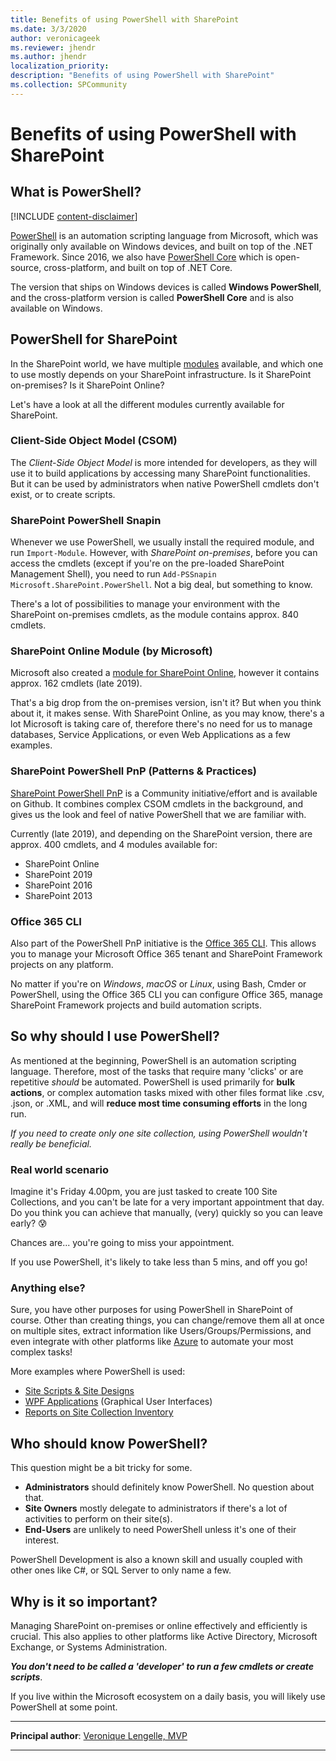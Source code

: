 ```yaml
---
title: Benefits of using PowerShell with SharePoint
ms.date: 3/3/2020
author: veronicageek
ms.reviewer: jhendr
ms.author: jhendr
localization_priority: 
description: "Benefits of using PowerShell with SharePoint"
ms.collection: SPCommunity
---
```

# Benefits of using PowerShell with SharePoint

## What is PowerShell?

[!INCLUDE [content-disclaimer](includes/content-disclaimer.md)]

[PowerShell](https://docs.microsoft.com/windows-server/administration/windows-commands/powershell) is an automation scripting language from Microsoft, which was originally only available on Windows devices, and built on top of the .NET Framework.
Since 2016, we also have [PowerShell Core](https://github.com/PowerShell/PowerShell) which is open-source, cross-platform, and built on top of .NET Core.

The version that ships on Windows devices is called **Windows PowerShell**, and the cross-platform version is called **PowerShell Core** and is also available on Windows.

## PowerShell for SharePoint

In the SharePoint world, we have multiple [modules](https://docs.microsoft.com/powershell/module/microsoft.powershell.core/about/about_modules?view=powershell-6) available, and which one to use mostly depends on your SharePoint infrastructure. Is it SharePoint on-premises? Is it SharePoint Online?

Let's have a look at all the different modules currently available for SharePoint.

### Client-Side Object Model (CSOM)

The _Client-Side Object Model_ is more intended for developers, as they will use it to build applications by accessing many SharePoint functionalities. But it can be used by administrators when native PowerShell cmdlets don't exist, or to create scripts.

### SharePoint PowerShell Snapin

Whenever we use PowerShell, we usually install the required module, and run ```Import-Module```. However, with _SharePoint on-premises_, before you can access the cmdlets (except if you're on the pre-loaded SharePoint Management Shell), you need to run ```Add-PSSnapin Microsoft.SharePoint.PowerShell```. Not a big deal, but something to know.

There's a lot of possibilities to manage your environment with the SharePoint on-premises cmdlets, as the module contains approx. 840 cmdlets.

### SharePoint Online Module (by Microsoft)

Microsoft also created a [module for SharePoint Online](https://www.microsoft.com/download/details.aspx?id=35588), however it contains approx. 162 cmdlets (late 2019).

That's a big drop from the on-premises version, isn't it? But when you think about it, it makes sense. With SharePoint Online, as you may know, there's a lot Microsoft is taking care of, therefore there's no need for us to manage databases, Service Applications, or even Web Applications as a few examples.

### SharePoint PowerShell PnP (Patterns & Practices)

[SharePoint PowerShell PnP](https://github.com/SharePoint/PnP-PowerShell) is a Community initiative/effort and is available on Github.
It combines complex CSOM cmdlets in the background, and gives us the look and feel of native PowerShell that we are familiar with.

Currently (late 2019), and depending on the SharePoint version, there are approx. 400 cmdlets, and 4 modules available for:

- SharePoint Online
- SharePoint 2019
- SharePoint 2016
- SharePoint 2013

### Office 365 CLI

Also part of the PowerShell PnP initiative is the [Office 365 CLI](https://pnp.github.io/office365-cli/). This allows you to manage your Microsoft Office 365 tenant and SharePoint Framework projects on any platform.

No matter if you're on _Windows_, _macOS_ or _Linux_, using Bash, Cmder or PowerShell, using the Office 365 CLI you can configure Office 365, manage SharePoint Framework projects and build automation scripts.

## So why should I use PowerShell?

As mentioned at the beginning, PowerShell is an automation scripting language. Therefore, most of the tasks that require many 'clicks' or are repetitive _should_ be automated.
PowerShell is used primarily for **bulk actions**, or complex automation tasks mixed with other files format like .csv, .json, or .XML, and will **reduce most time consuming efforts** in the long run.

_If you need to create only one site collection, using PowerShell wouldn't really be beneficial._

### Real world scenario

Imagine it's Friday 4.00pm, you are just tasked to create 100 Site Collections, and you can't be late for a very important appointment that day. Do you think you can achieve that manually, (very) quickly so you can leave early? :cold_sweat:

Chances are... you're going to miss your appointment.

If you use PowerShell, it's likely to take less than 5 mins, and off you go!

### Anything else?

Sure, you have other purposes for using PowerShell in SharePoint of course.
Other than creating things, you can change/remove them all at once on multiple sites, extract information like Users/Groups/Permissions, and even integrate with other platforms like [Azure](https://azure.microsoft.com/) to automate your most complex tasks!

More examples where PowerShell is used:

- [Site Scripts & Site Designs](https://docs.microsoft.com/sharepoint/dev/declarative-customization/site-design-overview)
- [WPF Applications](https://docs.microsoft.com/dotnet/framework/wpf/getting-started/) (Graphical User Interfaces)
- [Reports on Site Collection Inventory](https://veronicageek.com/sharepoint/sharepoint-2013/get-nested-folders-files-count-folder-size-and-more-in-spo-document-libraries-using-powershell-pnp/2019/09/)

## Who should know PowerShell?

This question might be a bit tricky for some.

- **Administrators** should definitely know PowerShell. No question about that.
- **Site Owners** mostly delegate to administrators if there's a lot of activities to perform on their site(s).
- **End-Users** are unlikely to need PowerShell unless it's one of their interest.

PowerShell Development is also a known skill and usually coupled with other ones like C#, or SQL Server to only name a few.

## Why is it so important?

Managing SharePoint on-premises or online effectively and efficiently is crucial. This also applies to other platforms like Active Directory, Microsoft Exchange, or Systems Administration.

**_You don't need to be called a 'developer' to run a few cmdlets or create scripts_**.

If you live within the Microsoft ecosystem on a daily basis, you will likely use PowerShell at some point.

---

**Principal author**: [Veronique Lengelle, MVP](https://www.linkedin.com/in/veronique-lengelle-48a71b31)

---

